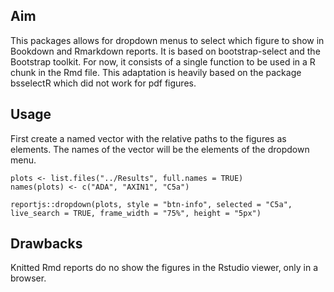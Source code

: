 ## Aim

This packages allows for dropdown menus to select which figure to show in Bookdown and Rmarkdown reports. It is based on bootstrap-select and the Bootstrap toolkit. For now, it consists of a single function to be used in a R chunk in the Rmd file. This adaptation is heavily based on the package bsselectR which did not work for pdf figures.

## Usage

First create a named vector with the relative paths to the figures as elements. The names of the vector will be the elements of the dropdown menu.

```{r}
plots <- list.files("../Results", full.names = TRUE)
names(plots) <- c("ADA", "AXIN1", "C5a")

reportjs::dropdown(plots, style = "btn-info", selected = "C5a", live_search = TRUE, frame_width = "75%", height = "5px")
```

## Drawbacks

Knitted Rmd reports do no show the figures in the Rstudio viewer, only in a browser.
